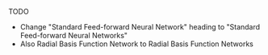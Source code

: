 TODO

* Change "Standard Feed-forward Neural Network" heading to "Standard Feed-forward Neural Networks"
* Also Radial Basis Function Network to Radial Basis Function Networks
